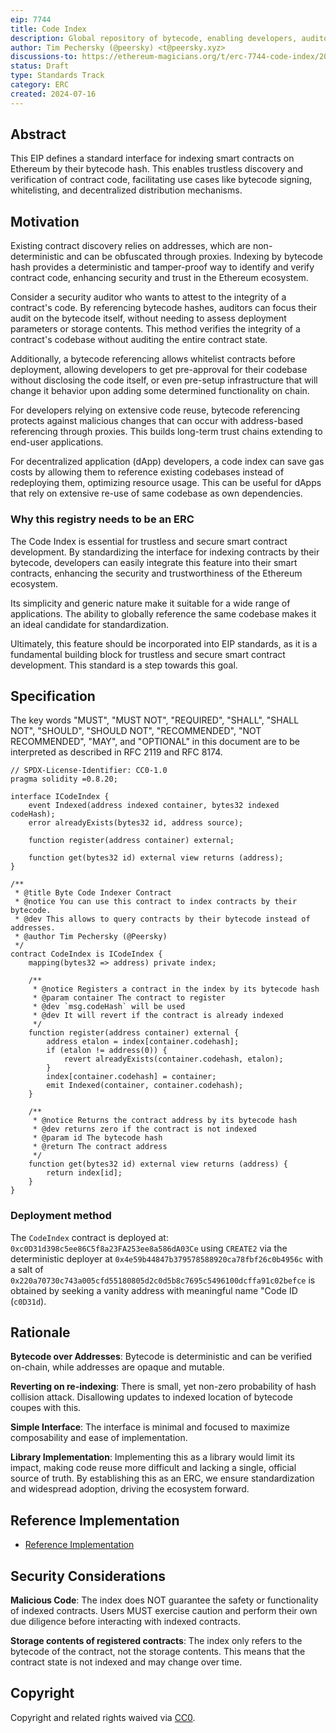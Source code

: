 ```yaml
---
eip: 7744
title: Code Index
description: Global repository of bytecode, enabling developers, auditors, and researchers to find, analyze, and reuse bytecode efficiently.
author: Tim Pechersky (@peersky) <t@peersky.xyz>
discussions-to: https://ethereum-magicians.org/t/erc-7744-code-index/20569
status: Draft
type: Standards Track
category: ERC
created: 2024-07-16
---
```


## Abstract

This EIP defines a standard interface for indexing smart contracts on Ethereum by their bytecode hash. This enables trustless discovery and verification of contract code, facilitating use cases like bytecode signing, whitelisting, and decentralized distribution mechanisms.

## Motivation

Existing contract discovery relies on addresses, which are non-deterministic and can be obfuscated through proxies. Indexing by bytecode hash provides a deterministic and tamper-proof way to identify and verify contract code, enhancing security and trust in the Ethereum ecosystem.

Consider a security auditor who wants to attest to the integrity of a contract's code. By referencing bytecode hashes, auditors can focus their audit on the bytecode itself, without needing to assess deployment parameters or storage contents. This method verifies the integrity of a contract's codebase without auditing the entire contract state.

Additionally, a bytecode referencing allows whitelist contracts before deployment, allowing developers to get pre-approval for their codebase without disclosing the code itself, or even pre-setup infrastructure that will change it behavior upon adding some determined functionality on chain.

For developers relying on extensive code reuse, bytecode referencing protects against malicious changes that can occur with address-based referencing through proxies. This builds long-term trust chains extending to end-user applications.

For decentralized application (dApp) developers, a code index can save gas costs by allowing them to reference existing codebases instead of redeploying them, optimizing resource usage. This can be useful for dApps that rely on extensive re-use of same codebase as own dependencies.

### Why this registry needs to be an ERC

The Code Index is essential for trustless and secure smart contract development. By standardizing the interface for indexing contracts by their bytecode, developers can easily integrate this feature into their smart contracts, enhancing the security and trustworthiness of the Ethereum ecosystem.

Its simplicity and generic nature make it suitable for a wide range of applications. The ability to globally reference the same codebase makes it an ideal candidate for standardization.

Ultimately, this feature should be incorporated into EIP standards, as it is a fundamental building block for trustless and secure smart contract development. This standard is a step towards this goal.


## Specification

The key words "MUST", "MUST NOT", "REQUIRED", "SHALL", "SHALL NOT", "SHOULD", "SHOULD NOT", "RECOMMENDED", "NOT RECOMMENDED", "MAY", and "OPTIONAL" in this document are to be interpreted as described in RFC 2119 and RFC 8174.

```solidity
// SPDX-License-Identifier: CC0-1.0
pragma solidity =0.8.20;

interface ICodeIndex {
    event Indexed(address indexed container, bytes32 indexed codeHash);
    error alreadyExists(bytes32 id, address source);

    function register(address container) external;

    function get(bytes32 id) external view returns (address);
}

/**
 * @title Byte Code Indexer Contract
 * @notice You can use this contract to index contracts by their bytecode.
 * @dev This allows to query contracts by their bytecode instead of addresses.
 * @author Tim Pechersky (@Peersky)
 */
contract CodeIndex is ICodeIndex {
    mapping(bytes32 => address) private index;

    /**
     * @notice Registers a contract in the index by its bytecode hash
     * @param container The contract to register
     * @dev `msg.codeHash` will be used
     * @dev It will revert if the contract is already indexed
     */
    function register(address container) external {
        address etalon = index[container.codehash];
        if (etalon != address(0)) {
            revert alreadyExists(container.codehash, etalon);
        }
        index[container.codehash] = container;
        emit Indexed(container, container.codehash);
    }

    /**
     * @notice Returns the contract address by its bytecode hash
     * @dev returns zero if the contract is not indexed
     * @param id The bytecode hash
     * @return The contract address
     */
    function get(bytes32 id) external view returns (address) {
        return index[id];
    }
}

```

### Deployment method

The `CodeIndex` contract is deployed at: `0xc0D31d398c5ee86C5f8a23FA253ee8a586dA03Ce` using `CREATE2` via the deterministic deployer at `0x4e59b44847b379578588920ca78fbf26c0b4956c` with a salt of `0x220a70730c743a005cfd55180805d2c0d5b8c7695c5496100dcffa91c02befce` is obtained by seeking a vanity address with meaningful name "Code ID (`c0D31d`).

## Rationale

**Bytecode over Addresses**: Bytecode is deterministic and can be verified on-chain, while addresses are opaque and mutable.

**Reverting on re-indexing**: There is small, yet non-zero probability of hash collision attack. Disallowing updates to indexed location of bytecode coupes with this.

**Simple Interface**: The interface is minimal and focused to maximize composability and ease of implementation.

**Library Implementation**: Implementing this as a library would limit its impact, making code reuse more difficult and lacking a single, official source of truth. By establishing this as an ERC, we ensure standardization and widespread adoption, driving the ecosystem forward.

## Reference Implementation

- [Reference Implementation](../assets/eip-7744/README.md)

## Security Considerations

**Malicious Code**: The index does NOT guarantee the safety or functionality of indexed contracts. Users MUST exercise caution and perform their own due diligence before interacting with indexed contracts.

**Storage contents of registered contracts**: The index only refers to the bytecode of the contract, not the storage contents. This means that the contract state is not indexed and may change over time.

## Copyright

Copyright and related rights waived via [CC0](../LICENSE.md).
